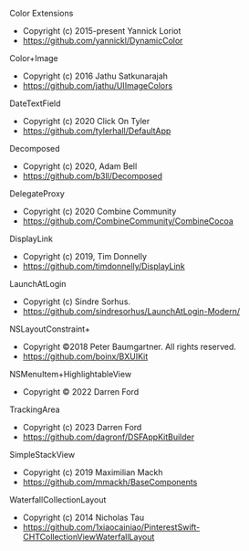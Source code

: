 Color Extensions
- Copyright (c) 2015-present Yannick Loriot
- https://github.com/yannickl/DynamicColor

Color+Image
- Copyright (c) 2016 Jathu Satkunarajah
- https://github.com/jathu/UIImageColors

DateTextField
- Copyright (c) 2020 Click On Tyler
- https://github.com/tylerhall/DefaultApp

Decomposed
- Copyright (c) 2020, Adam Bell
- https://github.com/b3ll/Decomposed

DelegateProxy
- Copyright (c) 2020 Combine Community
- https://github.com/CombineCommunity/CombineCocoa

DisplayLink
- Copyright (c) 2019, Tim Donnelly
- https://github.com/timdonnelly/DisplayLink

LaunchAtLogin
- Copyright (c) Sindre Sorhus.
- https://github.com/sindresorhus/LaunchAtLogin-Modern/

NSLayoutConstraint+
- Copyright ©2018 Peter Baumgartner. All rights reserved.
- https://github.com/boinx/BXUIKit

NSMenuItem+HighlightableView
- Copyright © 2022 Darren Ford

TrackingArea
- Copyright (c) 2023 Darren Ford
- https://github.com/dagronf/DSFAppKitBuilder

SimpleStackView
- Copyright (c) 2019 Maximilian Mackh
- https://github.com/mmackh/BaseComponents

WaterfallCollectionLayout
- Copyright (c) 2014 Nicholas Tau
- https://github.com/1xiaocainiao/PinterestSwift-CHTCollectionViewWaterfallLayout
